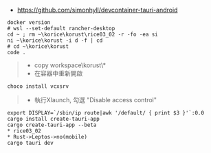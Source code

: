 * https://github.com/simonhyll/devcontainer-tauri-android
```
docker version
# wsl --set-default rancher-desktop
cd ~ ; rm ~\korice\korust\rice03_02 -r -fo -ea si
ni ~\korice\korust -i d -f | cd
# cd ~\korice\korust
code .
```
> * copy workspace\korust\\*
> * 在容器中重新開啟
```
choco install vcxsrv
```
> * 執行Xlaunch, 勾選 "Disable access control"
```
export DISPLAY=`/sbin/ip route|awk '/default/ { print $3 }'`:0.0
cargo install create-tauri-app
cargo create-tauri-app --beta
* rice03_02
* Rust->Leptos->no(mobile)
cargo tauri dev
```
